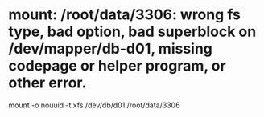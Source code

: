 # mount: /root/data/3306: wrong fs type, bad option, bad superblock on /dev/mapper/db-d01, missing codepage or helper program, or other error.
mount -o nouuid -t xfs /dev/db/d01 /root/data/3306

